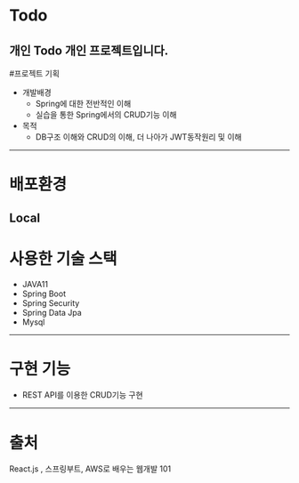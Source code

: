 # Todo
개인 Todo 개인 프로젝트입니다.
-------------------------------
#프로젝트 기획
+ 개발배경
  + Spring에 대한 전반적인 이해
  + 실습을 통한 Spring에서의 CRUD기능 이해
+ 목적
  + DB구조 이해와 CRUD의 이해, 더 나아가 JWT동작원리 및 이해 
-------------------------------
# 배포환경 
Local
-------------------------------
# 사용한 기술 스택
+ JAVA11
+ Spring Boot
+ Spring Security
+ Spring Data Jpa
+ Mysql
-------------------------------
# 구현 기능
+ REST API를 이용한 CRUD기능 구현
-------------------------------
# 출처
React.js , 스프링부트, AWS로 배우는 웹개발 101

